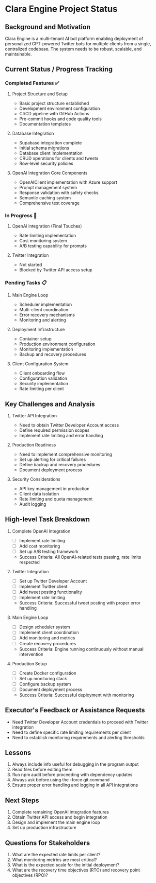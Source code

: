 # Clara Engine Project Status

## Background and Motivation
Clara Engine is a multi-tenant AI bot platform enabling deployment of personalized GPT-powered Twitter bots for multiple clients from a single, centralized codebase. The system needs to be robust, scalable, and maintainable.

## Current Status / Progress Tracking

### Completed Features ✅
1. Project Structure and Setup
   - Basic project structure established
   - Development environment configuration
   - CI/CD pipeline with GitHub Actions
   - Pre-commit hooks and code quality tools
   - Documentation templates

2. Database Integration
   - Supabase integration complete
   - Initial schema migrations
   - Database client implementation
   - CRUD operations for clients and tweets
   - Row-level security policies

3. OpenAI Integration Core Components
   - OpenAIClient implementation with Azure support
   - Prompt management system
   - Response validation with safety checks
   - Semantic caching system
   - Comprehensive test coverage

### In Progress 🚀
1. OpenAI Integration (Final Touches)
   - Rate limiting implementation
   - Cost monitoring system
   - A/B testing capability for prompts

2. Twitter Integration
   - Not started
   - Blocked by Twitter API access setup

### Pending Tasks 📋
1. Main Engine Loop
   - Scheduler implementation
   - Multi-client coordination
   - Error recovery mechanisms
   - Monitoring and alerting

2. Deployment Infrastructure
   - Container setup
   - Production environment configuration
   - Monitoring implementation
   - Backup and recovery procedures

3. Client Configuration System
   - Client onboarding flow
   - Configuration validation
   - Security implementation
   - Rate limiting per client

## Key Challenges and Analysis
1. Twitter API Integration
   - Need to obtain Twitter Developer Account access
   - Define required permission scopes
   - Implement rate limiting and error handling

2. Production Readiness
   - Need to implement comprehensive monitoring
   - Set up alerting for critical failures
   - Define backup and recovery procedures
   - Document deployment process

3. Security Considerations
   - API key management in production
   - Client data isolation
   - Rate limiting and quota management
   - Audit logging

## High-level Task Breakdown
1. Complete OpenAI Integration
   - [ ] Implement rate limiting
   - [ ] Add cost monitoring
   - [ ] Set up A/B testing framework
   - Success Criteria: All OpenAI-related tests passing, rate limits respected

2. Twitter Integration
   - [ ] Set up Twitter Developer Account
   - [ ] Implement Twitter client
   - [ ] Add tweet posting functionality
   - [ ] Implement rate limiting
   - Success Criteria: Successful tweet posting with proper error handling

3. Main Engine Loop
   - [ ] Design scheduler system
   - [ ] Implement client coordination
   - [ ] Add monitoring and metrics
   - [ ] Create recovery procedures
   - Success Criteria: Engine running continuously without manual intervention

4. Production Setup
   - [ ] Create Docker configuration
   - [ ] Set up monitoring stack
   - [ ] Configure backup system
   - [ ] Document deployment process
   - Success Criteria: Successful deployment with monitoring

## Executor's Feedback or Assistance Requests
- Need Twitter Developer Account credentials to proceed with Twitter integration
- Need to define specific rate limiting requirements per client
- Need to establish monitoring requirements and alerting thresholds

## Lessons
1. Always include info useful for debugging in the program output
2. Read files before editing them
3. Run npm audit before proceeding with dependency updates
4. Always ask before using the -force git command
5. Ensure proper error handling and logging in all API integrations

## Next Steps
1. Complete remaining OpenAI integration features
2. Obtain Twitter API access and begin integration
3. Design and implement the main engine loop
4. Set up production infrastructure

## Questions for Stakeholders
1. What are the expected rate limits per client?
2. What monitoring metrics are most critical?
3. What is the expected scale for the initial deployment?
4. What are the recovery time objectives (RTO) and recovery point objectives (RPO)? 